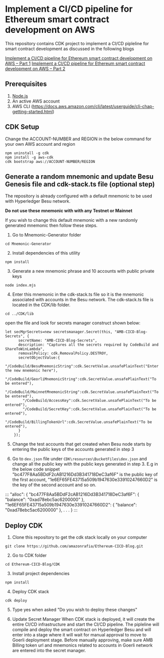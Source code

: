 # Implement a CI/CD pipeline for Ethereum smart contract development on AWS 
This repository contains CDK project to implement a CI/CD pipleline for smart contract development as discussed in the following blogs

[Implement a CI/CD pipeline for Ethereum smart contract development on AWS – Part 1](https://aws.amazon.com/blogs/database/implement-a-ci-cd-pipeline-for-ethereum-smart-contract-development-on-aws-part-1/)
[Implement a CI/CD pipeline for Ethereum smart contract development on AWS – Part 2](https://aws.amazon.com/blogs/database/implement-a-ci-cd-pipeline-for-ethereum-smart-contract-development-on-aws-part-2/)


## Prerequisites

1. [Node.js](https://nodejs.org)
2. An active AWS account
3. AWS CLI (https://docs.aws.amazon.com/cli/latest/userguide/cli-chap-getting-started.html)

## CDK Setup

Change the ACCOUNT-NUMBER and REGION in the below command for your own AWS account and region

```console
npm uninstall -g cdk
npm install -g aws-cdk
cdk bootstrap aws://ACCOUNT-NUMBER/REGION 
```
## Generate a random mnemonic and update Besu Genesis file and cdk-stack.ts file (optional step)
The repository is already configured with a default mnemonic to be used with Hyperledger Besu network. 

**Do not use these mnemonic with with any Testnet or Mainnet**

If you wish to change this default mnemonic with a new randomly generated mnemonic then follow these steps. 

1. Go to Mnemonic-Generator folder 
```console
cd Mnemonic-Generator
```
2. Install dependencies of this utility
```console
npm install
```
3. Generate a new mnemonic phrase and 10 accounts with public private keys
```console
node index.mjs
```
4. Enter this mnemonic in the cdk-stack.ts file so it is the mnemonic associated with accounts in the Besu network. The cdk-stack.ts file is located in the CDK/lib folder.
```console
cd ../CDK/lib
```
open the file and look for secrets manager construct shown below:

```console
let secMgrSecrets=new secretsmanager.Secret(this, "AMB-CICD-Blog-Secrets", {
      secretName: "AMB-CICD-Blog-Secrets",
      description: "Captures all the secrets required by CodeBuild and ShareToWinLambda",
      removalPolicy: cdk.RemovalPolicy.DESTROY,
      secretObjectValue:{
        "/CodeBuild/BesuMnemonicString":cdk.SecretValue.unsafePlainText("Enter the new mnemonic here"),
        "/CodeBuild/GeorliMnemonicString":cdk.SecretValue.unsafePlainText("To be entered"),
        "/CodeBuild/MainnetMnemonicString":cdk.SecretValue.unsafePlainText("To be entered"),
        "/CodeBuild/AccessKey":cdk.SecretValue.unsafePlainText("To be entered"),
        "/CodeBuild/SecretKey":cdk.SecretValue.unsafePlainText("To be entered"),
        "/CodeBuild/BillingTokenUrl":cdk.SecretValue.unsafePlainText("To be entered"),
      }
    });
```

5. Change the test accounts that get created when Besu node starts by entering the public keys of the accounts generated in step 3

6. Go to `dev.json` file under `CDK\resources\BucketFiles\dev.json` and change all the public key with the public keys generated in step 3. E.g in the below code snippet "bc477F8Aa5BDdF2cAB1216Dd3B341718DeC3af6F" is the public key of the first account, "1e6EF65FE43715a509b1947630e33910247660D2" is the key of the second account and so on. 

:::
"alloc": {
      "bc477F8Aa5BDdF2cAB1216Dd3B341718DeC3af6F": {
        "balance": "0xad78ebc5ac6200000"
      },
      "1e6EF65FE43715a509b1947630e33910247660D2": {
        "balance": "0xad78ebc5ac6200000"
      },
      .
      .
      .
    }
:::

## Deploy CDK

1. Clone this repository to get the cdk stack locally on your computer

```console
git clone https://github.com/amazonrafia/Ethereum-CICD-Blog.git
```
2. Go to CDK folder
```console
cd Ethereum-CICD-Blog/CDK
```
3. Install project dependencies
```console
npm install
```
4. Deploy CDK stack
```console
cdk deploy
```
5. Type yes when asked "Do you wish to deploy these changes"

6. Update Secret Manager
When CDK stack is deployed, it will create the entire CI/CD infrastructure and start the CI/CD pipeline. The pipleline will compile and deploy the smart contract on Hyperledger Besu and will enter into a stage where it will wait for manual approval to move to Goerli deployment stage. Before manually approving, make sure AMB Billing token url and mnemonics related to accounts in Goerli network are entered into the secret manager. 
